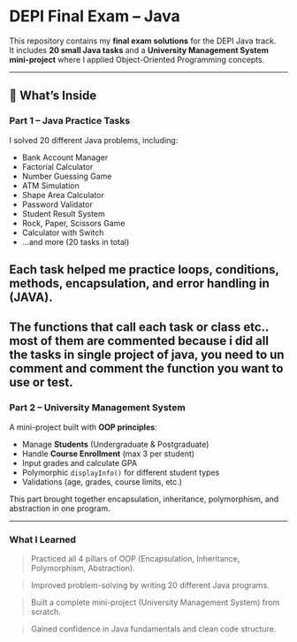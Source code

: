 #  DEPI Final Exam – Java  

This repository contains my **final exam solutions** for the DEPI Java track.  
It includes **20 small Java tasks** and a **University Management System mini-project** where I applied Object-Oriented Programming concepts.  

---

## 📌 What’s Inside

###  Part 1 – Java Practice Tasks
I solved 20 different Java problems, including:  
-  Bank Account Manager  
-  Factorial Calculator  
-  Number Guessing Game  
-  ATM Simulation  
-  Shape Area Calculator  
-  Password Validator  
-  Student Result System  
-  Rock, Paper, Scissors Game  
-  Calculator with Switch  
- ...and more (20 tasks in total)  

Each task helped me practice **loops, conditions, methods, encapsulation, and error handling in (JAVA)**.  
---
**The functions that call each task or class etc.. most of them are commented because i did all the tasks in single project of java,
you need to un comment and comment the function you want to use or test.**
---

###  Part 2 – University Management System
A mini-project built with **OOP principles**:  
-  Manage **Students** (Undergraduate & Postgraduate)  
-  Handle **Course Enrollment** (max 3 per student)  
-  Input grades and calculate GPA  
-  Polymorphic `displayInfo()` for different student types  
-  Validations (age, grades, course limits, etc.)  

This part brought together encapsulation, inheritance, polymorphism, and abstraction in one program.  

---
### What I Learned

> Practiced all 4 pillars of OOP (Encapsulation, Inheritance, Polymorphism, Abstraction).

> Improved problem-solving by writing 20 different Java programs.

> Built a complete mini-project (University Management System) from scratch.

> Gained confidence in Java fundamentals and clean code structure.

